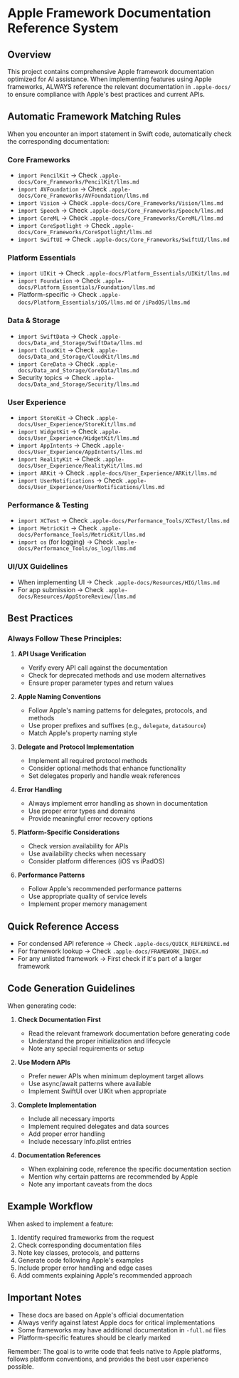 # Apple Framework Documentation Reference System

## Overview

This project contains comprehensive Apple framework documentation optimized for AI assistance. When implementing features using Apple frameworks, ALWAYS reference the relevant documentation in `.apple-docs/` to ensure compliance with Apple's best practices and current APIs.

## Automatic Framework Matching Rules

When you encounter an import statement in Swift code, automatically check the corresponding documentation:

### Core Frameworks
- `import PencilKit` → Check `.apple-docs/Core_Frameworks/PencilKit/llms.md`
- `import AVFoundation` → Check `.apple-docs/Core_Frameworks/AVFoundation/llms.md`
- `import Vision` → Check `.apple-docs/Core_Frameworks/Vision/llms.md`
- `import Speech` → Check `.apple-docs/Core_Frameworks/Speech/llms.md`
- `import CoreML` → Check `.apple-docs/Core_Frameworks/CoreML/llms.md`
- `import CoreSpotlight` → Check `.apple-docs/Core_Frameworks/CoreSpotlight/llms.md`
- `import SwiftUI` → Check `.apple-docs/Core_Frameworks/SwiftUI/llms.md`

### Platform Essentials
- `import UIKit` → Check `.apple-docs/Platform_Essentials/UIKit/llms.md`
- `import Foundation` → Check `.apple-docs/Platform_Essentials/Foundation/llms.md`
- Platform-specific → Check `.apple-docs/Platform_Essentials/iOS/llms.md` or `/iPadOS/llms.md`

### Data & Storage
- `import SwiftData` → Check `.apple-docs/Data_and_Storage/SwiftData/llms.md`
- `import CloudKit` → Check `.apple-docs/Data_and_Storage/CloudKit/llms.md`
- `import CoreData` → Check `.apple-docs/Data_and_Storage/CoreData/llms.md`
- Security topics → Check `.apple-docs/Data_and_Storage/Security/llms.md`

### User Experience
- `import StoreKit` → Check `.apple-docs/User_Experience/StoreKit/llms.md`
- `import WidgetKit` → Check `.apple-docs/User_Experience/WidgetKit/llms.md`
- `import AppIntents` → Check `.apple-docs/User_Experience/AppIntents/llms.md`
- `import RealityKit` → Check `.apple-docs/User_Experience/RealityKit/llms.md`
- `import ARKit` → Check `.apple-docs/User_Experience/ARKit/llms.md`
- `import UserNotifications` → Check `.apple-docs/User_Experience/UserNotifications/llms.md`

### Performance & Testing
- `import XCTest` → Check `.apple-docs/Performance_Tools/XCTest/llms.md`
- `import MetricKit` → Check `.apple-docs/Performance_Tools/MetricKit/llms.md`
- `import os` (for logging) → Check `.apple-docs/Performance_Tools/os_log/llms.md`

### UI/UX Guidelines
- When implementing UI → Check `.apple-docs/Resources/HIG/llms.md`
- For app submission → Check `.apple-docs/Resources/AppStoreReview/llms.md`

## Best Practices

### Always Follow These Principles:

1. **API Usage Verification**
   - Verify every API call against the documentation
   - Check for deprecated methods and use modern alternatives
   - Ensure proper parameter types and return values

2. **Apple Naming Conventions**
   - Follow Apple's naming patterns for delegates, protocols, and methods
   - Use proper prefixes and suffixes (e.g., `delegate`, `dataSource`)
   - Match Apple's property naming style

3. **Delegate and Protocol Implementation**
   - Implement all required protocol methods
   - Consider optional methods that enhance functionality
   - Set delegates properly and handle weak references

4. **Error Handling**
   - Always implement error handling as shown in documentation
   - Use proper error types and domains
   - Provide meaningful error recovery options

5. **Platform-Specific Considerations**
   - Check version availability for APIs
   - Use availability checks when necessary
   - Consider platform differences (iOS vs iPadOS)

6. **Performance Patterns**
   - Follow Apple's recommended performance patterns
   - Use appropriate quality of service levels
   - Implement proper memory management

## Quick Reference Access

- For condensed API reference → Check `.apple-docs/QUICK_REFERENCE.md`
- For framework lookup → Check `.apple-docs/FRAMEWORK_INDEX.md`
- For any unlisted framework → First check if it's part of a larger framework

## Code Generation Guidelines

When generating code:

1. **Check Documentation First**
   - Read the relevant framework documentation before generating code
   - Understand the proper initialization and lifecycle
   - Note any special requirements or setup

2. **Use Modern APIs**
   - Prefer newer APIs when minimum deployment target allows
   - Use async/await patterns where available
   - Implement SwiftUI over UIKit when appropriate

3. **Complete Implementation**
   - Include all necessary imports
   - Implement required delegates and data sources
   - Add proper error handling
   - Include necessary Info.plist entries

4. **Documentation References**
   - When explaining code, reference the specific documentation section
   - Mention why certain patterns are recommended by Apple
   - Note any important caveats from the docs

## Example Workflow

When asked to implement a feature:

1. Identify required frameworks from the request
2. Check corresponding documentation files
3. Note key classes, protocols, and patterns
4. Generate code following Apple's examples
5. Include proper error handling and edge cases
6. Add comments explaining Apple's recommended approach

## Important Notes

- These docs are based on Apple's official documentation
- Always verify against latest Apple docs for critical implementations
- Some frameworks may have additional documentation in `-full.md` files
- Platform-specific features should be clearly marked

Remember: The goal is to write code that feels native to Apple platforms, follows platform conventions, and provides the best user experience possible.